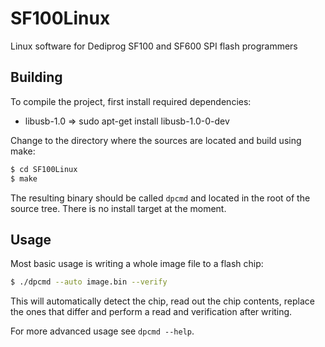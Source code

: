 # SF100Linux
Linux software for Dediprog SF100 and SF600 SPI flash programmers

## Building
To compile the project, first install required dependencies:
  - libusb-1.0   => sudo apt-get install libusb-1.0-0-dev

Change to the directory where the sources are located and build using make:
```bash
$ cd SF100Linux
$ make
```

The resulting binary should be called `dpcmd` and located in the root of the
source tree. There is no install target at the moment.

## Usage
Most basic usage is writing a whole image file to a flash chip:
```bash
$ ./dpcmd --auto image.bin --verify
```

This will automatically detect the chip, read out the chip contents, replace
the ones that differ and perform a read and verification after writing.

For more advanced usage see `dpcmd --help`.

